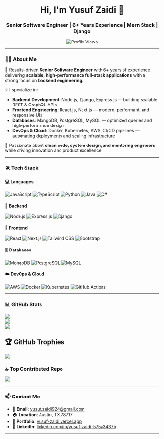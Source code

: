 <h1 align="center">Hi, I'm Yusuf Zaidi 👋</h1>
<h3 align="center">Senior Software Engineer | 6+ Years Experience | Mern Stack | Django</h3>

<p align="center">
  <img src="https://komarev.com/ghpvc/?username=yusufzaidi-dev&label=Profile%20Views&color=0e75b6&style=flat" alt="Profile Views" />
</p>

---

### 👨‍💻 About Me

🎯 Results-driven **Senior Software Engineer** with 6+ years of experience delivering **scalable, high-performance full-stack applications** with a strong focus on **backend engineering**.  

💡 I specialize in:
- **Backend Development**: Node.js, Django, Express.js — building scalable REST & GraphQL APIs  
- **Frontend Engineering**: React.js, Next.js — modern, performant, and responsive UIs  
- **Databases**: MongoDB, PostgreSQL, MySQL — optimized queries and high-performance design  
- **DevOps & Cloud**: Docker, Kubernetes, AWS, CI/CD pipelines — automating deployments and scaling infrastructure  

🤝 Passionate about **clean code, system design, and mentoring engineers** while driving innovation and product excellence.

---

### 🛠️ Tech Stack

#### 💻 Languages  
![JavaScript](https://img.shields.io/badge/JavaScript-F7DF1E?style=flat&logo=javascript&logoColor=black)
![TypeScript](https://img.shields.io/badge/TypeScript-3178C6?style=flat&logo=typescript&logoColor=white)
![Python](https://img.shields.io/badge/Python-3776AB?style=flat&logo=python&logoColor=white)
![Java](https://img.shields.io/badge/Java-ED8B00?style=flat&logo=java&logoColor=white)
![C#](https://img.shields.io/badge/C%23-239120?style=flat&logo=c-sharp&logoColor=white)

#### 🧱 Backend  
![Node.js](https://img.shields.io/badge/Node.js-339933?style=flat&logo=node.js&logoColor=white)
![Express.js](https://img.shields.io/badge/Express.js-000000?style=flat&logo=express&logoColor=white)
![Django](https://img.shields.io/badge/Django-092E20?style=flat&logo=django&logoColor=white)

#### 🎨 Frontend  
![React](https://img.shields.io/badge/React-20232A?style=flat&logo=react&logoColor=61DAFB)
![Next.js](https://img.shields.io/badge/Next.js-000000?style=flat&logo=next.js&logoColor=white)
![Tailwind CSS](https://img.shields.io/badge/Tailwind_CSS-38B2AC?style=flat&logo=tailwind-css&logoColor=white)
![Bootstrap](https://img.shields.io/badge/Bootstrap-7952B3?style=flat&logo=bootstrap&logoColor=white)

#### 🗄️ Databases  
![MongoDB](https://img.shields.io/badge/MongoDB-47A248?style=flat&logo=mongodb&logoColor=white)
![PostgreSQL](https://img.shields.io/badge/PostgreSQL-4169E1?style=flat&logo=postgresql&logoColor=white)
![MySQL](https://img.shields.io/badge/MySQL-4479A1?style=flat&logo=mysql&logoColor=white)

#### ☁️ DevOps & Cloud  
![AWS](https://img.shields.io/badge/AWS-232F3E?style=flat&logo=amazon-aws&logoColor=white)
![Docker](https://img.shields.io/badge/Docker-2496ED?style=flat&logo=docker&logoColor=white)
![Kubernetes](https://img.shields.io/badge/Kubernetes-326CE5?style=flat&logo=kubernetes&logoColor=white)
![GitHub Actions](https://img.shields.io/badge/GitHub_Actions-2088FF?style=flat&logo=github-actions&logoColor=white)

---

### 📊 GitHub Stats

![](https://github-readme-stats.vercel.app/api?username=yusufzaidi924-dev&theme=dark&hide_border=false&include_all_commits=true&count_private=true)<br/>
![](https://nirzak-streak-stats.vercel.app/?user=yusufzaidi924-dev&theme=dark&hide_border=false)<br/>
![](https://github-readme-stats.vercel.app/api/top-langs/?username=yusufzaidi924-dev&theme=dark&hide_border=false&include_all_commits=true&count_private=true&layout=compact)

## 🏆 GitHub Trophies
![](https://github-profile-trophy.vercel.app/?username=yusufzaidi924-dev&theme=radical&no-frame=false&no-bg=false&margin-w=4)

### 🔝 Top Contributed Repo
![](https://github-contributor-stats.vercel.app/api?username=yusufzaidi924-dev&limit=5&theme=dark&combine_all_yearly_contributions=true)

---

### 📫 Contact Me

- 📧 **Email**: [yusuf.zaidi924@gmail.com](mailto:yusuf.zaidi924@gmail.com)  
- 🏠 **Location**: Austin, TX 78717  
- 🔗 **Portfolio**: [yusuf-zaidi.vercel.app](https://yusuf-zaidi.vercel.app/)  
- 🔗 **LinkedIn**: [linkedin.com/in/yusuf-zaidi-575a3437b](https://www.linkedin.com/in/yusuf-zaidi-575a3437b/)  

---
